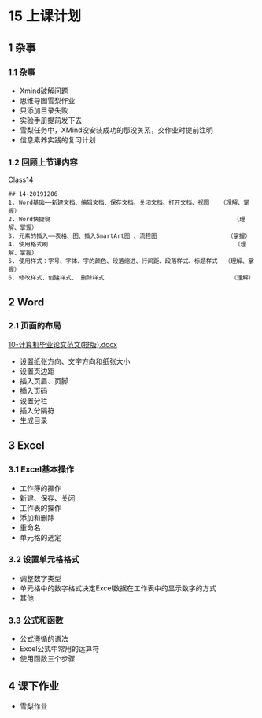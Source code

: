 # 15 上课计划  
## 1 杂事    
### 1.1 杂事         
- Xmind破解问题   
- 思维导图雪梨作业    
- 只添加目录失败   
- 实验手册提前发下去   
- 雪梨任务中，XMind没安装成功的那没关系，交作业时提前注明    
- 信息素养实践的复习计划    

### 1.2 回顾上节课内容        
[Class14](../course-summary/Class13-20191129.txt)       
```
## 14-20191206            
1. Word基础——新建文档、编辑文档、保存文档、关闭文档、打开文档、视图   （理解、掌握）  
2. Word快捷键                                                    （理解、掌握） 
3. 元素的插入——表格、图、插入SmartArt图 、流程图                    （掌握）              
4. 使用格式刷                                                     （理解、掌握）             
5. 使用样式：字号、字体、字的颜色、段落缩进、行间距、段落样式、标题样式  （理解、掌握）        
6. 修改样式、创建样式、 删除样式                                    （理解） 
```



## 2 Word  
### 2.1 页面的布局  
[10-计算机毕业论文范文(排版).docx](../Others/10-计算机毕业论文范文(排版).docx)   
- 设置纸张方向、文字方向和纸张大小  
- 设置页边距  
- 插入页眉、页脚  
- 插入页码  
- 设置分栏  
- 插入分隔符  
- 生成目录  


## 3 Excel    
### 3.1 Excel基本操作    
- 工作簿的操作  
- 新建、保存、关闭  
- 工作表的操作  
- 添加和删除  
- 重命名  
- 单元格的选定  
### 3.2 设置单元格格式        
- 调整数字类型  
- 单元格中的数字格式决定Excel数据在工作表中的显示数字的方式  
- 其他   

### 3.3 公式和函数   
- 公式遵循的语法    
- Excel公式中常用的运算符   
- 使用函数三个步骤   



 

## 4 课下作业   
- 雪梨作业     









